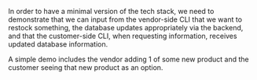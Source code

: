 In order to have a minimal version of the tech stack, we need to demonstrate that we can input from the vendor-side CLI that we want to restock something, the database updates appropriately via the backend, and that the customer-side CLI, when requesting information, receives updated database information.

A simple demo includes the vendor adding 1 of some new product and the customer seeing that new product as an option.